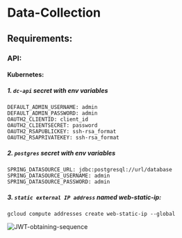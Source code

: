 # Data-Collection

## Requirements:

### API:

#### Kubernetes:

##### 1. `dc-api` secret with *env* variables
	DEFAULT_ADMIN_USERNAME: admin
	DEFAULT_ADMIN_PASSWORD: admin
	OAUTH2_CLIENTID: client_id
	OAUTH2_CLIENTSECRET: password
	OAUTH2_RSAPUBLICKEY: ssh-rsa_format
	OAUTH2_RSAPRIVATEKEY: ssh-rsa_format

##### 2. `postgres` secret with *env* variables
	SPRING_DATASOURCE_URL: jdbc:postgresql://url/database
	SPRING_DATASOURCE_USERNAME: admin
	SPRING_DATASOURCE_PASSWORD: admin

##### 3. `static external IP address` named web-static-ip:

	gcloud compute addresses create web-static-ip --global


![JWT-obtaining-sequence](https://github.com/Bachelor-Degree-2020-2021/Data-Collection/blob/collecting_site/JWT%20token%20obtaining%20sequence.jpg?raw=true)
